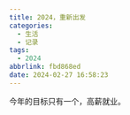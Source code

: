 ```yaml
---
title: 2024，重新出发
categories:
  - 生活
  - 记录
tags:
  - 2024
abbrlink: fbd868ed
date: 2024-02-27 16:58:23
---
```

今年的目标只有一个，高薪就业。